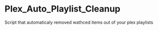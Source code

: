 # Plex_Auto_Playlist_Cleanup
Script that automaticaly removed wathced items out of your plex playlists
